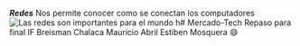 ***Redes***
Nos permite conocer como se conectan los computadores
![Las redes son importantes para el mundo](https://www.caracteristicas.co/wp-content/uploads/2018/10/redes-de-computadora-1-e1582281508636.jpg)
h# Mercado-Tech
Repaso para final IF
Breisman Chalaca
Mauricio Abril
Estiben Mosquera  :smile:
